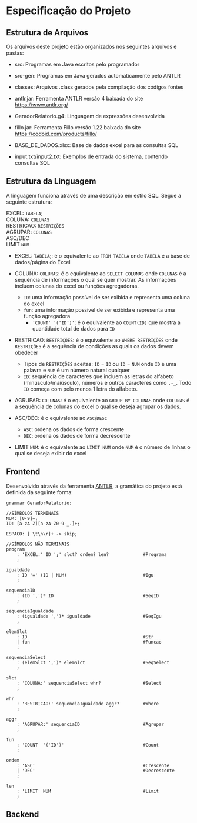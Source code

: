 # Especificação do Projeto

## Estrutura de Arquivos
Os arquivos deste projeto estão organizados nos seguintes arquivos e pastas:

- src: Programas em Java escritos pelo programador

- src-gen: Programas em Java gerados automaticamente pelo ANTLR

- classes: Arquivos .class gerados pela compilação dos códigos fontes

- antlr.jar: Ferramenta ANTLR versão 4 baixada do site https://www.antlr.org/

- GeradorRelatorio.g4: Linguagem de expressões desenvolvida

- fillo.jar: Ferramenta Fillo versão 1.22 baixada do site https://codoid.com/products/fillo/

- BASE_DE_DADOS.xlsx: Base de dados excel para as consultas SQL

- input.txt/input2.txt: Exemplos de entrada do sistema, contendo consultas SQL

## Estrutura da Linguagem
A linguagem funciona através de uma descrição em estilo SQL. Segue a seguinte estrutura:

EXCEL: `TABELA`;        </br>
COLUNA: `COLUNAS`       </br>
RESTRICAO: `RESTRIÇÕES` </br>
AGRUPAR: `COLUNAS`      </br>
ASC/DEC                 </br>
LIMIT `NUM`             </br>

- EXCEL: `TABELA`;: é o equivalente ao `FROM TABELA` onde `TABELA` é a base de dados/página do Excel

- COLUNA: `COLUNAS`: é o equivalente ao `SELECT COLUNAS` onde `COLUNAS` é a sequência de informações o qual se quer mostrar. As informações incluem colunas do excel ou funções agregadoras.
    - `ID`: uma informação possível de ser exibida e representa uma coluna do excel
    - `fun`: uma informação possível de ser exibida e representa uma função agregadora
        - `'COUNT' '('ID')'`: é o equivalente ao `COUNT(ID)` que mostra a quantidade total de dados para `ID`

- RESTRICAO: `RESTRIÇÕES`: é o equivalente ao `WHERE RESTRIÇÕES` onde `RESTRIÇÕES` é a sequência de condições as quais os dados devem obedecer
    - Tipos de `RESTRIÇÕES` aceitas: `ID` = `ID` ou `ID` = `NUM` onde `ID` é uma palavra e `NUM` é um número natural qualquer
    - `ID`: sequência de caracteres que incluem as letras do alfabeto (minúsculo/maiúsculo), números e outros caracteres como `.-_`. Todo `ID` começa com pelo menos 1 letra do alfabeto.

- AGRUPAR: `COLUNAS`: é o equivalente ao `GROUP BY COLUNAS` onde `COLUNAS` é a sequência de colunas do excel o qual se deseja agrupar os dados.

- ASC/DEC: é o equivalente ao `ASC`/`DESC`
    - `ASC`: ordena os dados de forma crescente
    - `DEC`: ordena os dados de forma decrescente

- LIMIT `NUM`: é o equivalente ao `LIMIT NUM` onde `NUM` é o número de linhas o qual se deseja exibir do excel

## Frontend

Desenvolvido através da ferramenta [ANTLR](https://www.antlr.org/), a gramática do projeto está definida da seguinte forma:

````ANTLR
grammar GeradorRelatorio;

//SÍMBOLOS TERMINAIS
NUM: [0-9]+;
ID: [a-zA-Z][a-zA-Z0-9-_.]+;

ESPACO: [ \t\n\r]+ -> skip;

//SÍMBOLOS NÃO TERMINAIS
program
    : 'EXCEL:' ID ';' slct? ordem? len?             #Programa
    ;

igualdade
    : ID '=' (ID | NUM)                             #Igu
    ;

sequenciaID
    : (ID ',')* ID                                  #SeqID
    ;

sequenciaIgualdade
    : (igualdade ',')* igualdade                    #SeqIgu
    ;

elemSlct
    : ID                                            #Str
    | fun                                           #Funcao
    ;

sequenciaSelect
    : (elemSlct ',')* elemSlct                      #SeqSelect
    ;

slct
    : 'COLUNA:' sequenciaSelect whr?                #Select
    ;

whr
    : 'RESTRICAO:' sequenciaIgualdade aggr?         #Where
    ;

aggr
    : 'AGRUPAR:' sequenciaID                        #Agrupar
    ;

fun
    : 'COUNT' '('ID')'                              #Count
    ;

ordem
    : 'ASC'                                         #Crescente
    | 'DEC'                                         #Decrescente
    ;

len
    : 'LIMIT' NUM                                   #Limit
    ;
````

## Backend

